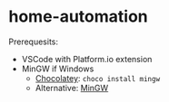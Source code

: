 # home-automation

Prerequesits:
- VSCode with Platform.io extension
- MinGW if Windows
  - [Chocolatey](https://chocolatey.org/): `choco install mingw`
  - Alternative: [MinGW](https://sourceforge.net/projects/mingwbuilds/files/latest/download)
